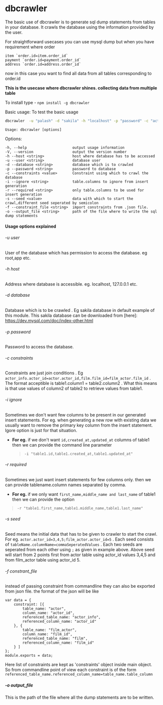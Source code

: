 # dbcrawler
The basic use of dbcrawler is to generate sql dump statements from tables in your database. It crawls the database using the information provided by the user.

For straightforward usecases you can use mysql dump but when you have requirement where 
order

    item `order.id=item.order_id`
    payment `order.id=payment.order_id`
    address `order.id=address.order_id`

now in this case you want to find all data from all tables corresponding to order.id

**This is the usecase where dbcrawler shines. collecting data from multiple table**

To install type - ```npm install -g dbcrawler ```

Basic usage: To test the basic usage

``` sh
dbcrawler  -u "palash" -d "sakila" -h "localhost" -p "password" -c "actor_info.actor_id=actor.actor_id,film.film_id=film_actor.film_id" -s "actor.actor_id=3" 
```

  ``` Usage: dbcrawler [options] ```

  Options:

    -h, --help                     output usage information
    -V, --version                  output the version number
    -h --host <string>             host where database has to be accessed
    -u --user <string>             database user
    -d --database <string>         database which is to crawled
    -p --password <string>         password to database
    -c --constraints <value>       Constraint using which to crawl the database
    -i --ignore <string>           table.columns to ignore from insert generation
    -r --required <string>         only table.columns to be used for insert generation
    -s --seed <value>              data with which to start the crawl,different seed seperated by semicolon
    -f --constraint_file <string>  import constraints from .json file.
    -o --output_file <string>      path of the file where to write the sql dump statements

#### Usage options explained

###### -u user
User of the database which has permission to access the database. eg root,app etc.

######  -h host
Address where database is accessible. eg. localhost, 127.0.0.1 etc.

###### -d database
Database which is to be crawled . Eg sakila database in default example of this module. This sakila database can be downloaded from [here]: <https://dev.mysql.com/doc/index-other.html>

###### -p password
Password to access the database.

###### -c constraints
Constraints are just join conditions . Eg             ```actor_info.actor_id=actor.actor_id,film.film_id=film_actor.film_id``` . The format acceptible is table1.column1 = table2.column2 . What this means is that use values of column2 of table2 to retrieve values from table1.
   
###### -i ignore
Sometimes we don't want few columns to be present in our generated insert statements. For eg. when generating a new row with existing data we usually want to remove the primary key column from the insert statement. Igore option is just for that situation. 

  * **For eg.** if we don't want `id,created_at,updated_at` columns of table1 then we can provide the command line parameter

    > `-i "table1.id,table1.created_at,table1.updated_at"`

###### -r required
Sometimes we just want insert statements for few columns only. then we can provide tablename.column names separated by comma. 
  * **For eg.** if we only want `first_name,middle_name and last_name`  of table1 then we can provide the option

> `-r "table1.first_name,table1.middle_name,table1.last_name"`

###### -s  seed
Seed means the initial data that has to be given to crawler to start the crawl. For eg. ```actor.actor_id=3,4,5;film_actor.actor_id=5``` . Each seed consists of ```tableName.columnName=commaSeperatedValues``` . Each two seeds are seperated from each other using ```;``` as given in example above. Above seed will start from 2 points first from actor table using actor_id values 3,4,5 and from film_actor table  using actor_id 5.

###### -f constrant_file
instead of passing constraint from commandline they can also be exported from json file. the format of the json will be like
```
var data = {
    constraint: [{
        table_name: "actor",
        column_name: "actor_id",
        referenced_table_name: "actor_info",
        referenced_column_name: "actor_id"
    }, {
        table_name: "film_actor",
        column_name: "film_id",
        referenced_table_name: "film",
        referenced_column_name: "film_id"
    } ]
};
module.exports = data;
```
Here list of constraints are kept as 'constraints' object inside main object. So from commandline point of view each constraint is of the form 
```referenced_table_name.referenced_column_name=table_name.table_column```

##### -o output_file
This is the path of the file where all the dump statements are to be written. 
